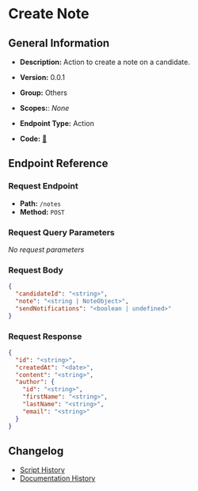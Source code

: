 # Create Note

## General Information

- **Description:** Action to create a note on a candidate.

- **Version:** 0.0.1
- **Group:** Others
- **Scopes:**: _None_
- **Endpoint Type:** Action
- **Code:** [🔗](https://github.com/NangoHQ/integration-templates/tree/main/integrations/ashby/actions/create-note.ts)


## Endpoint Reference

### Request Endpoint

- **Path:** `/notes`
- **Method:** `POST`

### Request Query Parameters

_No request parameters_

### Request Body

```json
{
  "candidateId": "<string>",
  "note": "<string | NoteObject>",
  "sendNotifications": "<boolean | undefined>"
}
```

### Request Response

```json
{
  "id": "<string>",
  "createdAt": "<date>",
  "content": "<string>",
  "author": {
    "id": "<string>",
    "firstName": "<string>",
    "lastName": "<string>",
    "email": "<string>"
  }
}
```

## Changelog

- [Script History](https://github.com/NangoHQ/integration-templates/commits/main/integrations/ashby/actions/create-note.ts)
- [Documentation History](https://github.com/NangoHQ/integration-templates/commits/main/integrations/ashby/actions/create-note.md)

<!-- END  GENERATED CONTENT -->

